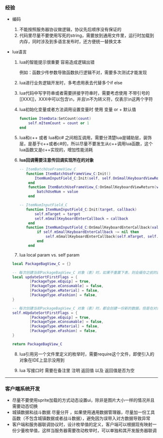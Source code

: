 ### 经验

* 编码

  1. 不能按照服务器协议做逻辑，协议先后顺序没有保证的
  1. 代码里尽量不要使用写死的string，需要放到通用文件里，运行时加载到内存，同时涉及到多语言发布时，还方便统一替换文本

  

* lua语言

  1. lua的智能提示很重要 容易造成逻辑出错

     例如：函数少传参数导致函数执行逻辑不对，需要多次测试才能发现
     
  2. lua进行业务逻辑开发时，多考虑用表去代替多个if else
  
  3. lua代码中写字符串或者需要拼接字符串时，需要考虑使用 不带引号的 [[XXX]]，XXX中可以包含\n，并且\n不为转义符，仅表示\n这两个字符
  
  4. lua初始化变量或者方法调用设置变量时  使用  变量 or + 默认值
  
     ``` lua
     function ItemData:SetCount(count)
         self.mItemCount = count or 1
     end
     ```
  
  5. lua和c++ 或者 lua和c# 之间相互调用，需要分清楚lua是辅助层，装饰层，是基于c++或者c#的，所以尽量不要发生从c++调用lua函数，这个lua函数又是c++实现的，增加性能消耗
  
  6. **lua回调需要注意传回调实现所在的对象**
  
     ``` lua
     -- ItemBatchUseFrameView_C
     	function ItemBatchUseFrameView_C:Init()
         	ItemNumInputField_C:Init(self, self.OnSmallKeyboardViewReturn)
         end
         function ItemBatchUseFrameView_C:OnSmallKeyboardViewReturn(value)
             batchUseNum = value
         end
     
     -- ItemNumInputField_C
     	function ItemNumInputField_C:Init(target, callback)
         	self.mTarget = target
         	self.mSmallKeyboardEnterCallback = callback
         end
     	function ItemNumInputField_C:OnSmallKeyboardEnterCallback(value)
             if self.mSmallKeyboardEnterCallback ~= nil then
                 self.mSmallKeyboardEnterCallback(self.mTarget, self.mUseNum)
             end
         end
     ```
  
  7.  lua  local param vs. self param
  
     ``` lua
     local PackageBagView_C = {}
     
     -- 每次创建当前PackageBagView_C 对象（表）时，如果不重置下表，则会缓存之前的数据
     local updateSortFirstFlags = {
             [PackageType.eEquip] = true,
             [PackageType.eConsumable] = false,
             [PackageType.eMaterial] = false,
             [PackageType.eFashion] = false,
     }
     
     -- 每次创建当前PackageBagView_C 对象（表）时，都会创建一份新的数据，但是在对象销毁时，还是需要重置一下表中的变量，以免变量引用了外部对象
     self.mUpdateSortFirstFlags = {
             [PackageType.eEquip] = true,
             [PackageType.eConsumable] = false,
             [PackageType.eMaterial] = false,
             [PackageType.eFashion] = false,
     }
     
     return PackageBagView_C
     ```
  
  8. lua引用另一个文件里定义的枚举时，需要require这个文件，即使引入的对象在IDE上显示没用到
  
  8. lua 写接口时 需要在备注里 注明 返回值 以及 返回值是否为空



---



### 客户端系统开发

* 尽量不要使用sprite加载的方式动态设置ui，除非是图片大小一样的情况并且需要动态切换
* 城镇数据和战斗数据 尽量分开 ，如果使用通用数据管理器，尽量加一份工具函数（不包含城镇数据或者战斗数据），避免因为误带入对方数据导致异常
* 客户端和服务器联调协议时，设计枚举值的定义，客户端可以根据现有映射一份少量枚举值，这样当服务器需要改动枚举时，可以单独和其开发服务器联调